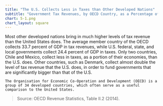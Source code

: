 ```yaml
---
title: "The U.S. Collects Less in Taxes than Other Developed Nations"
subtitle: "Government Tax Revenues, by OECD Country, as a Percentage of Gross Domestic Product (2012)"
chart: 5-1.png
chart_layout: square
---
```

Most other developed nations bring in much higher levels of tax revenue than the United States does. The average member country of the OECD collects 33.7 percent of GDP in tax revenues, while U.S. federal, state, and local governments collect 24.4 percent of GDP in taxes. Only two countries, Chile and Mexico, collect less in taxes, as a portion of their economies, than the U.S. does. Other countries, such as Denmark, collect almost double the level of tax revenue that the U.S. does, in order to fund governments that are significantly bigger than that of the U.S.

```
The Organisation for Economic Co-Operation and Development (OECD) is a group of 34 developed countries, which often serve as a useful comparison to the United States.
```
>Source: OECD Revenue Statistics, Table II.2 (2014).
